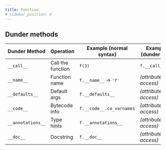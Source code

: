 ```yaml
---
title: function
# sidebar_position: 6
---
```


## Dunder methods

| Dunder Method     | Operation         | Example (normal syntax)  | Example (dunder call) |
| ----------------- | ----------------- | ------------------------ | --------------------- |
| `__call__`        | Call the function | `f(3)`                   | `f.__call__(3)`       |
| `__name__`        | Function name     | `f.__name__` → `'f'`     | *(attribute access)*  |
| `__defaults__`    | Default args      | `f.__defaults__`         | *(attribute access)*  |
| `__code__`        | Bytecode info     | `f.__code__.co_varnames` | *(attribute access)*  |
| `__annotations__` | Type hints        | `f.__annotations__`      | *(attribute access)*  |
| `__doc__`         | Docstring         | `f.__doc__`              | *(attribute access)*  |

